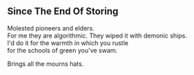 Since The End Of Storing
------------------------
Molested pioneers and elders.  
For me they are algorithmic. They wiped it with demonic ships.  
I'd do it for the warmth in which you rustle  
for the schools of green you've swam.  
  
Brings all the mourns hats.  
